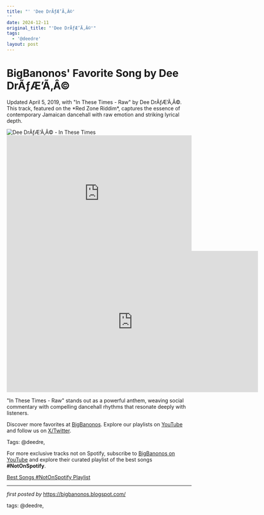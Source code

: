 ```yaml
---
title: "' 'Dee DrÃƒÆ’Ã‚Â©'
'"
date: 2024-12-11
original_title: "'Dee DrÃƒÆ’Ã‚Â©'"
tags:
  - '@deedre'
layout: post
---
```

<!-- Post Title -->
<h1 >BigBanonos' Favorite Song by Dee DrÃƒÆ’Ã‚Â©</h1> <!-- Introductory Text -->
<p >Updated April 5, 2019, with "In These Times - Raw" by Dee DrÃƒÆ’Ã‚Â©. This track, featured on the *Red Zone Riddim*, captures the essence of contemporary Jamaican dancehall with raw emotion and striking lyrical depth.</p> <!-- Featured Image -->
<div > <img src="https://is1-ssl.mzstatic.com/image/thumb/Music113/v4/54/fc/93/54fc9313-ac2c-1040-6fbf-5a33abf51c34/193483661254.jpg/1200x1200bf-60.jpg" alt="Dee DrÃƒÆ’Ã‚Â© - In These Times" />
</div> <!-- YouTube Video Embed -->
<div > <iframe width="100%" height="315" src="https://www.youtube.com/embed/QnI4aTH8R-Q" title="Dee DrÃƒÆ’Ã‚Â© - In These Times (Audio)" frameborder="0" allow="accelerometer; autoplay; clipboard-write; encrypted-media; gyroscope; picture-in-picture; web-share" referrerpolicy="strict-origin-when-cross-origin" allowfullscreen></iframe> <br /> <iframe width="685" height="385" src="https://www.youtube.com/embed/QnI4aTH8R-Q" title="Dee DrÃƒÆ’Ã‚Â© - In These Times (Audio)" frameborder="0" allow="accelerometer; autoplay; clipboard-write; encrypted-media; gyroscope; picture-in-picture; web-share" referrerpolicy="strict-origin-when-cross-origin" allowfullscreen></iframe>
</div> <!-- Song Information -->
<div > <p>"In These Times - Raw" stands out as a powerful anthem, weaving social commentary with compelling dancehall rhythms that resonate deeply with listeners.</p>
</div> <!-- Footer Links -->
<div > <p>Discover more favorites at <a href="https://bigbanonos.blogspot.com/" target="_blank">BigBanonos</a>. Explore our playlists on <a href="https://www.youtube.com/@BigBanonos" target="_blank">YouTube</a> and follow us on <a href="https://x.com/bigbanonos" target="_blank">X/Twitter</a>.</p>
</div> <!-- Tags -->
<p >Tags: @deedre,</p>


<!--Subscribe and Playlist Links-->
<div>
    <p>For more exclusive tracks not on Spotify, subscribe to <a href="https://www.youtube.com/@BigBanonos" target="_blank">BigBanonos on YouTube</a> and explore their curated playlist of the best songs <strong>#NotOnSpotify</strong>.</p>
    <p><a href="https://www.youtube.com/playlist?list=PLtuNtuTatqI0kFahUCbtbfenC_ET5O_tr" target="_blank">Best Songs #NotOnSpotify Playlist<br /></a></p></div>

<hr />

<p><em>first posted by</em> <a href="https://bigbanonos.blogspot.com/" rel="noopener" target="_new">https://bigbanonos.blogspot.com/</a></p>

<p>tags: @deedre,</p>
